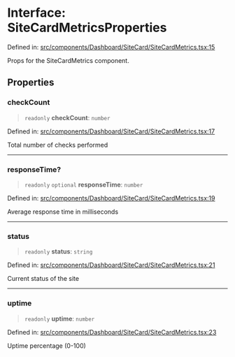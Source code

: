 # Interface: SiteCardMetricsProperties

Defined in: [src/components/Dashboard/SiteCard/SiteCardMetrics.tsx:15](https://github.com/Nick2bad4u/Uptime-Watcher/blob/main/src/components/Dashboard/SiteCard/SiteCardMetrics.tsx#L15)

Props for the SiteCardMetrics component.

## Properties

### checkCount

> `readonly` **checkCount**: `number`

Defined in: [src/components/Dashboard/SiteCard/SiteCardMetrics.tsx:17](https://github.com/Nick2bad4u/Uptime-Watcher/blob/main/src/components/Dashboard/SiteCard/SiteCardMetrics.tsx#L17)

Total number of checks performed

***

### responseTime?

> `readonly` `optional` **responseTime**: `number`

Defined in: [src/components/Dashboard/SiteCard/SiteCardMetrics.tsx:19](https://github.com/Nick2bad4u/Uptime-Watcher/blob/main/src/components/Dashboard/SiteCard/SiteCardMetrics.tsx#L19)

Average response time in milliseconds

***

### status

> `readonly` **status**: `string`

Defined in: [src/components/Dashboard/SiteCard/SiteCardMetrics.tsx:21](https://github.com/Nick2bad4u/Uptime-Watcher/blob/main/src/components/Dashboard/SiteCard/SiteCardMetrics.tsx#L21)

Current status of the site

***

### uptime

> `readonly` **uptime**: `number`

Defined in: [src/components/Dashboard/SiteCard/SiteCardMetrics.tsx:23](https://github.com/Nick2bad4u/Uptime-Watcher/blob/main/src/components/Dashboard/SiteCard/SiteCardMetrics.tsx#L23)

Uptime percentage (0-100)
